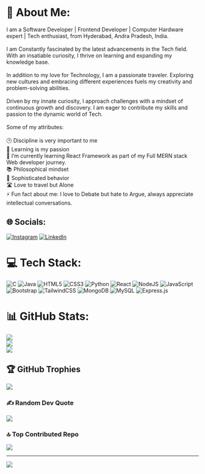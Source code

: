 # 💫 About Me:
I am a Software Developer | Frontend Developer | Computer Hardware expert | Tech enthusiast, from Hyderabad, Andra Pradesh, India.<br><br>I am Constantly fascinated by the latest advancements in the Tech field. With an insatiable curiosity, I thrive on learning and expanding my knowledge base.<br><br>In addition to my love for Technology, I am a passionate traveler. Exploring new cultures and embracing different experiences fuels my creativity and problem-solving abilities.<br><br>Driven by my innate curiosity, I approach challenges with a mindset of continuous growth and discovery. I am eager to contribute my skills and passion to the dynamic world of Tech.<br><br>Some of my attributes:<br><br>🕒 Discipline is very important to me<br>📖 Learning is my passion<br>🌱 I’m currently learning React Framework as part of my Full MERN stack Web developer journey.<br>📚 Philosophical mindset<br>🍵 Sophisticated behavior<br>🛣️ Love to travel but Alone<br>⚡ Fun fact about me: I love to Debate but hate to Argue, always appreciate intellectual conversations.


## 🌐 Socials:
[![Instagram](https://img.shields.io/badge/Instagram-%23E4405F.svg?logo=Instagram&logoColor=white)](https://instagram.com/shiva_pandey_o) [![LinkedIn](https://img.shields.io/badge/LinkedIn-%230077B5.svg?logo=linkedin&logoColor=white)](https://linkedin.com/in/https://www.linkedin.com/in/shiva-pandey-dev) 

# 💻 Tech Stack:
![C](https://img.shields.io/badge/c-%2300599C.svg?style=for-the-badge&logo=c&logoColor=white) ![Java](https://img.shields.io/badge/java-%23ED8B00.svg?style=for-the-badge&logo=openjdk&logoColor=white) ![HTML5](https://img.shields.io/badge/html5-%23E34F26.svg?style=for-the-badge&logo=html5&logoColor=white) ![CSS3](https://img.shields.io/badge/css3-%231572B6.svg?style=for-the-badge&logo=css3&logoColor=white) ![Python](https://img.shields.io/badge/python-3670A0?style=for-the-badge&logo=python&logoColor=ffdd54) ![React](https://img.shields.io/badge/react-%2320232a.svg?style=for-the-badge&logo=react&logoColor=%2361DAFB) ![NodeJS](https://img.shields.io/badge/node.js-6DA55F?style=for-the-badge&logo=node.js&logoColor=white) ![JavaScript](https://img.shields.io/badge/javascript-%23323330.svg?style=for-the-badge&logo=javascript&logoColor=%23F7DF1E) ![Bootstrap](https://img.shields.io/badge/bootstrap-%238511FA.svg?style=for-the-badge&logo=bootstrap&logoColor=white) ![TailwindCSS](https://img.shields.io/badge/tailwindcss-%2338B2AC.svg?style=for-the-badge&logo=tailwind-css&logoColor=white) ![MongoDB](https://img.shields.io/badge/MongoDB-%234ea94b.svg?style=for-the-badge&logo=mongodb&logoColor=white) ![MySQL](https://img.shields.io/badge/mysql-%2300000f.svg?style=for-the-badge&logo=mysql&logoColor=white) ![Express.js](https://img.shields.io/badge/express.js-%23404d59.svg?style=for-the-badge&logo=express&logoColor=%2361DAFB)
# 📊 GitHub Stats:
![](https://github-readme-stats.vercel.app/api?username=Shivastoic&theme=dark&hide_border=false&include_all_commits=false&count_private=false)<br/>
![](https://github-readme-streak-stats.herokuapp.com/?user=Shivastoic&theme=dark&hide_border=false)<br/>
![](https://github-readme-stats.vercel.app/api/top-langs/?username=Shivastoic&theme=dark&hide_border=false&include_all_commits=false&count_private=false&layout=compact)

## 🏆 GitHub Trophies
![](https://github-profile-trophy.vercel.app/?username=Shivastoic&theme=radical&no-frame=false&no-bg=true&margin-w=4)

### ✍️ Random Dev Quote
![](https://quotes-github-readme.vercel.app/api?type=horizontal&theme=radical)

### 🔝 Top Contributed Repo
![](https://github-contributor-stats.vercel.app/api?username=Shivastoic&limit=5&theme=dark&combine_all_yearly_contributions=true)

---
[![](https://visitcount.itsvg.in/api?id=Shivastoic&icon=0&color=0)](https://visitcount.itsvg.in)

<!-- Proudly created with GPRM ( https://gprm.itsvg.in ) -->
